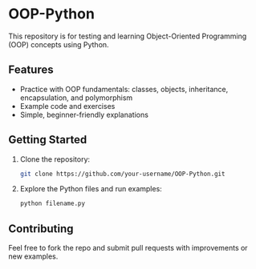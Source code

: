 # OOP-Python

This repository is for testing and learning Object-Oriented Programming (OOP) concepts using Python.

## Features

- Practice with OOP fundamentals: classes, objects, inheritance, encapsulation, and polymorphism
- Example code and exercises
- Simple, beginner-friendly explanations

## Getting Started

1. Clone the repository:
    ```bash
    git clone https://github.com/your-username/OOP-Python.git
    ```
2. Explore the Python files and run examples:
    ```bash
    python filename.py
    ```

## Contributing

Feel free to fork the repo and submit pull requests with improvements or new examples.